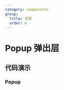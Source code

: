 ```yaml
---
category: Components
group:
  title: 反馈
  order: 6
---
```

# Popup 弹出层

## 代码演示

<code src="./demo/base.tsx"></code>

### Popup
<API id="Popup"></API>
